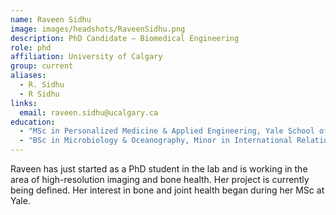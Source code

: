 ```yaml
---
name: Raveen Sidhu
image: images/headshots/RaveenSidhu.png
description: PhD Candidate – Biomedical Engineering
role: phd
affiliation: University of Calgary
group: current
aliases:
  - R. Sidhu
  - R Sidhu
links:
  email: raveen.sidhu@ucalgary.ca
education:
  - "MSc in Personalized Medicine & Applied Engineering, Yale School of Medicine, Yale School of Engineering & Applied Sciences"
  - "BSc in Microbiology & Oceanography, Minor in International Relations, University of British Columbia"
---
```


Raveen has just started as a PhD student in the lab and is working in the area of high-resolution imaging and bone health.
Her project is currently being defined. Her interest in bone and joint health began during her MSc at Yale.

